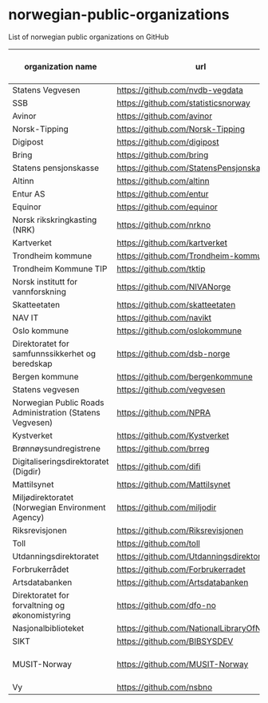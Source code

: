 # norwegian-public-organizations
List of norwegian public organizations on GitHub

| organization name                                        | url                                        | number of repos |
|----------------------------------------------------------|--------------------------------------------|-----------------|
| Statens Vegvesen                                         | https://github.com/nvdb-vegdata            | 30              |
| SSB                                                      | https://github.com/statisticsnorway        | 137             |
| Avinor                                                   | https://github.com/avinor                  | 38              |
| Norsk-Tipping                                            | https://github.com/Norsk-Tipping           | 12              |
| Digipost                                                 | https://github.com/digipost                | 75              |
| Bring                                                    | https://github.com/bring                   | 8               |
| Statens pensjonskasse                                    | https://github.com/StatensPensjonskasse    | 44              |
| Altinn                                                   | https://github.com/altinn                  | 107             |
| Entur AS                                                 | https://github.com/entur                   | 107             |
| Equinor                                                  | https://github.com/equinor                 | 636             | 
| Norsk rikskringkasting (NRK)                             | https://github.com/nrkno                   | 158             |
| Kartverket                                               | https://github.com/kartverket              | 184             |
| Trondheim kommune                                        | https://github.com/Trondheim-kommune       | 12              |
| Trondheim Kommune TIP                                    | https://github.com/tktip                   | 14              |
| Norsk institutt for vannforskning                        | https://github.com/NIVANorge               | 87              |
| Skatteetaten                                             | https://github.com/skatteetaten            | 94              |
| NAV IT                                                   | https://github.com/navikt                  | 2392            |
| Oslo kommune                                             | https://github.com/oslokommune             | 106             |
| Direktoratet for samfunnssikkerhet og beredskap          | https://github.com/dsb-norge               | 20              |
| Bergen kommune                                           | https://github.com/bergenkommune           | 4               |
| Statens vegvesen                                         | https://github.com/vegvesen                | 21              |
| Norwegian Public Roads Administration (Statens Vegvesen) | https://github.com/NPRA                    | 28              |
| Kystverket                                               | https://github.com/Kystverket              | 7               |
| Brønnøysundregistrene                                    | https://github.com/brreg                   | 25              |
| Digitaliseringsdirektoratet (Digdir)                     | https://github.com/difi                    | 45              |
| Mattilsynet                                              | https://github.com/Mattilsynet             | 9               |
| Miljødirektoratet (Norwegian Environment Agency)         | https://github.com/miljodir                | 23              |
| Riksrevisjonen                                           | https://github.com/Riksrevisjonen          | 8               |
| Toll                                                     | https://github.com/toll                    | 10              |
| Utdanningsdirektoratet                                   | https://github.com/Utdanningsdirektoratet  | 20              |
| Forbrukerrådet                                           | https://github.com/Forbrukerradet          | 5               |
| Artsdatabanken                                           | https://github.com/Artsdatabanken          | 140             |
| Direktoratet for forvaltning og økonomistyring           | https://github.com/dfo-no                  | 11              |
| Nasjonalbiblioteket                                      | https://github.com/NationalLibraryOfNorway | 55              |
| SIKT                                                     | https://github.com/BIBSYSDEV               | 144             |
| MUSIT-Norway                                             | https://github.com/MUSIT-Norway            | MUSIT-Norway 7  |
| Vy                                                       | https://github.com/nsbno                   | 114             |

